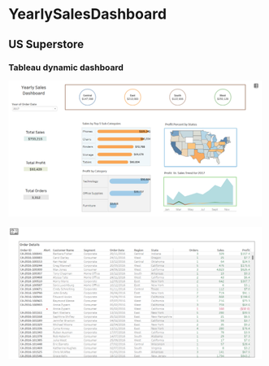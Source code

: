 # YearlySalesDashboard
## US Superstore   
### Tableau dynamic dashboard 
<p float="left">
<img src="dh_img/yrSalesDb.png" width="499">
&nbsp
<img src="dh_img/odDetails.png" width="499">

